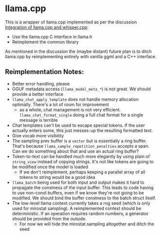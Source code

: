 # llama.cpp

This is a wrapper of llama.cpp implemented as per the discussion [Integration of llama.cpp and whisper.cpp](https://github.com/alpaca-core/alpaca-core/discussions/5):

* Use the llama.cpp C interface in llama.h
* Reimplement the common library

As mentioned in the discussion the (maybe distant) future plan is to ditch llama.cpp by reimplementing entirely with vanilla ggml and a C++ interface.

## Reimplementation Notes:

* Better error handling, please
* GGUF metadata access (`llama_model_meta_*`) is not great. We should provide a better interface
* `llama_chat_apply_template` does not handle memory allocation optimally. There's a lot of room for improvement
    * as a whole, chat management is not very efficient. `llama_chat_format_single` doing a full chat format for a single message is terrible
* Chat templates can't be used to escape special tokens. If the user actually enters some, this just messes-up the resulting formatted text.
* Give vocab more visibility
* The sampling prev buffer is a `vector` but is essentially a ring buffer. That's because `llama_sample_repetition_penalties` accepts a span. Can we do something about that and use an actual ring buffer?
* Token-to-text can be handled much more elegantly by using plain ol' `string_view` instead of copying strings. It's not like tokens are going to be modified once the model is loaded
    * If we don't reimplement, perhaps keeping a parallel array of all tokens to string would be a good idea
* `llama_batch` being used for both input and output makes it hard to propagate the constness of the input buffer. This leads to code having to use non-const buffers, even if we know they're not going to be modified. We should bind the buffer constness to the batch struct itself.
* The low-level llama context currently takes a rng seed (which is only used for mirostat sampling). A reimplemented context should be deterministic. If an operation requires random numbers, a generator should be provided from the outside.
    * For now we will hide the mirostat sampling altogether and ditch the seed